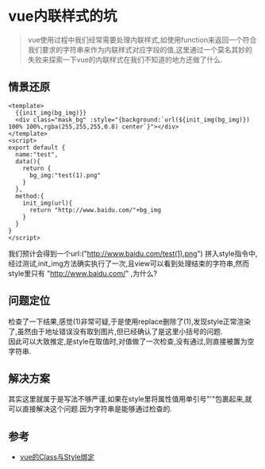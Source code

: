# vue内联样式的坑
> vue使用过程中我们经常需要处理内联样式,如使用function来返回一个符合我们要求的字符串来作为内联样式对应字段的值,这里通过一个莫名其妙的失败来探索一下vue的内联样式在我们不知道的地方还做了什么.
## 情景还原
```vue
<template>
  {{init_img(bg_img)}}
  <div class="mask_bg" :style="{background:`url(${init_img(bg_img)}) 100% 100%,rgba(255,255,255,0.8) center`}"></div>
</template>
<script>
export default {
  name:"test",
  data(){
    return {
      bg_img:"test(1).png"
    }
  },
  method:{
    init_img(url){
      return "http://www.baidu.com/"+bg_img
    }
  }
}
</script>
```

我们预计会得到一个url:("http://www.baidu.com/test(1).png") 拼入style指令中,经过测试,init_img方法确实执行了一次,且view可以看到处理结束的字符串,然而style里只有 "http://www.baidu.com/" ,为什么?

## 问题定位

检查了一下结果,感觉(1)非常可疑,于是使用replace删除了(1),发现style正常渲染了,虽然由于地址错误没有取到图片,但已经确认了是这里小括号的问题.  
因此可以大致推定,是style在取值时,对值做了一次检查,没有通过,则直接被置为空字符串.

## 解决方案

其实这里就属于是写法不够严谨,如果在style里将属性值用单引号"'"包裹起来,就可以直接解决这个问题.因为字符串是能够通过检查的.
## 参考
- [vue的Class与Style绑定](https://cn.vuejs.org/v2/guide/class-and-style.html)
